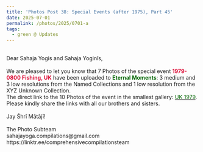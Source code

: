 ```yaml
---
title: 'Photos Post 38: Special Events (after 1975), Part 45'
date: 2025-07-01
permalink: /photos/2025/0701-a
tags:
  - green @ Updates
---
```


<p>
<br>
Dear Sahaja Yogis and Sahaja Yoginīs,<br>
<br>
We are pleased to let you know that 7 Photos of the special event <font color="Crimson"><b>1979-0800 Fishing, UK</b></font> have been uploaded to <font color="DarkGreen"><b>Eternal Moments</b></font>: 3 medium and 3 low resolutions from the Named Collections and 1 low resolution from the XYZ Unknown Collection.<br>
The direct link to the 10 Photos of the event in the smallest gallery: <a href="https://eternalmoments.smugmug.com/Countries/UK/1979"><font color="DarkGreen">UK 1979</font></a>.<br>
Please kindly share the links with all our brothers and sisters.<br>
<br>
Jay Śhrī Mātājī!<br>
<br>
The Photo Subteam<br>
sahajayoga.compilations@gmail.com<br>
https://linktr.ee/comprehensivecompilationsteam
</p>